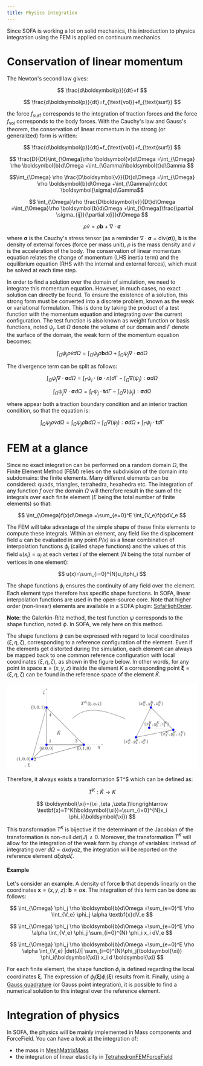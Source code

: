 ```yaml
---
title: Physics integration
---
```


Since SOFA is working a lot on solid mechanics, this introduction to physics integration using the FEM is applied on continuum mechanics.

Conservation of linear momentum
===============================

The Newton's second law gives:

$$
\frac{d\boldsymbol{p}}{dt}=f
$$

$$
\frac{d\boldsymbol{p}}{dt}=f_{\text{vol}}+f_{\text{surf}}
$$

the force $f_{\text{surf}}$ corresponds to the integration of traction forces and the force $f_{\text{vol}}$ corresponds to the body forces. With the Cauchy's law and Gauss's theorem, the conservation of linear momentum in the strong (or generalized) form is written:

$$
\frac{d\boldsymbol{p}}{dt}=f_{\text{vol}}+f_{\text{surf}}
$$

$$
\frac{D}{Dt}\int_{\Omega}\rho \boldsymbol{v}d\Omega =\int_{\Omega} \rho \boldsymbol{b}d\Omega +\int_{\Gamma}\boldsymbol{t}d\Gamma
$$

$$\int_{\Omega} \rho \frac{D\boldsymbol{v}}{Dt}d\Omega =\int_{\Omega} \rho \boldsymbol{b}d\Omega +\int_{\Gamma}n\cdot \boldsymbol{\sigma}d\Gamma$$

$$
\int_{\Omega}\rho \frac{D\boldsymbol{v}}{Dt}d\Omega =\int_{\Omega}\rho \boldsymbol{b}d\Omega +\int_{\Omega}\frac{\partial \sigma_{ij}}{\partial x{i}}d\Omega
$$

$$
\rho \dot{v}=\rho \boldsymbol{b}+\nabla \cdot \boldsymbol{\sigma}
$$



where $\boldsymbol{\sigma}$ is the Cauchy's stress tensor (as a reminder $\nabla \cdot \boldsymbol{\sigma}=\text{div}(\boldsymbol{\sigma})$), $\boldsymbol{b}$ is the density of external forces (force per mass unit), $\rho$ is the mass density and $\dot{v}$ is the acceleration of the body. The conservation of linear momentum equation relates the change of momentum (LHS inertia term) and the equilibrium equation (RHS with the internal and external forces), which must be solved at each time step.



In order to find a solution over the domain of simulation, we need to integrate this momentum equation. However, in much cases, no exact solution can directly be found. To ensure the existence of a solution, this strong form must be converted into a discrete problem, known as the weak or variational formulation. This is done by taking the product of a test function with the momentum equation and integrating over the current configuration. The test function is also known as weight function or basis functions, noted $\psi_j$. Let $\Omega$ denote the volume of our domain and $\Gamma$ denote the surface of the domain, the weak form of the momentum equation becomes:

$$
\int_{\Omega} \psi_j \rho \dot{v}d\Omega =\int_{\Omega} \psi_j \rho \boldsymbol{b}d\Omega+\int_{\Omega} \psi_j \nabla \cdot \boldsymbol{\sigma}d\Omega
$$

The divergence term can be split as follows:

$$
\int_{\Omega} \psi_j \nabla \cdot \boldsymbol{\sigma}d\Omega =\int_\Gamma \psi_j \cdot ( \boldsymbol{\sigma} \cdot n)d\Gamma -\int_\Omega \nabla (\psi_j):\boldsymbol{\sigma}d\Omega
$$

$$
\int_{\Omega} \psi_j \nabla \cdot \boldsymbol{\sigma}d\Omega =\int_\Gamma \psi_j \cdot \boldsymbol{t}d\Gamma -\int_\Omega \nabla (\psi_j): \boldsymbol{\sigma}d\Omega
$$


where appear both a traction boundary condition and an interior traction condition, so that the equation is:

$$
\int_{\Omega} \psi_j \rho \dot{v}d\Omega =\int_{\Omega} \psi_j \rho \boldsymbol{b}d\Omega -\int_\Omega \nabla (\psi_j):\boldsymbol{\sigma}d\Omega +\int_\Gamma \psi_j \cdot \boldsymbol{t}d\Gamma
$$




FEM at a glance
===============

Since no exact integration can be performed on a random domain $\Omega$, the Finite Element Method (FEM) relies on the subdivision of the domain into subdomains: the finite elements. Many different elements can be considered: quads, triangles, tetrahedra, hexahedra etc. The integration of any function *f* over the domain $\Omega$ will therefore result in the sum of the integrals over each finite element (*E* being the total number of finite elements) so that:

$$
\int_{\Omega}f(x)d\Omega =\sum_{e=0}^E \int_{V_e}f(x)dV_e
$$


The FEM will take advantage of the simple shape of these finite elements to compute these integrals. Within an element, any field like the displacement field *u* can be evaluated in any point *P(x)* as a linear combination of interpolation functions $\phi_i$ (called shape functions) and the values of this field $u(x_i)=u_i$ at each vertex *i* of the element (*N* being the total number of vertices in one element):

$$
u(x)=\sum_{i=0}^{N}u_i\phi_i
$$

The shape functions $\phi_i$ ensures the continuity of any field over the element. Each element type therefore has specific shape functions. In SOFA, linear interpolation functions are used in the open-source core. Note that higher order (non-linear) elements are available in a SOFA plugin: [SofaHighOrder](https://github.com/sofa-framework/plugin.HighOrder).


**Note**: the Galerkin-Ritz method, the test function $\psi$ corresponds to the shape function, noted $\phi$. In SOFA, we rely here on this method.


The shape functions $\phi$ can be expressed with regard to local coordinates $(\xi ,\eta ,\zeta )$, corresponding to a reference configuration of the element. Even if the elements get distorted during the simulation, each element can always be mapped back to one common reference configuration with local coordinates $(\xi ,\eta ,\zeta )$, as shown in the figure below. In other words, for any point in space $\textbf{x}=(x,y,z)$ inside the element $K$ a corresponding point $\boldsymbol{\xi}=(\xi ,\eta ,\zeta )$ can be found in the reference space of the element $\hat{K}$.


<a href="https://github.com/sofa-framework/doc/blob/master/images/FEM/Tetra-ParentConfig.png?raw=true"><img src="https://github.com/sofa-framework/doc/blob/master/images/FEM/Tetra-ParentConfig.png?raw=true" title="Transformation T^K from reference configuration to 3D space of a linear tetrahedron"/></a>



Therefore, it always exists a transformation $T^$ which can be defined as:

$$
T^K:\hat{K} \longrightarrow K
$$

$$
\boldsymbol{\xi}=(\xi ,\eta ,\zeta )\longrightarrow \textbf{x}=T^K(\boldsymbol{\xi})=\sum_{i=0}^{N}x_i \phi_i(\boldsymbol{\xi})
$$

This transformation $T^K$ is bijective if the determinant of the Jacobian of the transformation is non-null $det(J)\neq0$. Moreover, the transformation $T^K$ will allow for the integration of the weak form by change of variables: instead of integrating over $d\Omega=dxdydz$, the integration will be reported on the reference element $d\xi d\eta d\zeta$. 


#### Example
Let's consider an example. A density of force $\boldsymbol{b}$ that depends linearly on the coordinates $\textbf{x}=(x,y,z)$: $\boldsymbol{b}=\alpha \textbf{x}$. The integration of this term can be done as follows:



$$
\int_{\Omega} \phi_j \rho \boldsymbol{b}d\Omega =\sum_{e=0}^E \rho \int_{V_e} \phi_j \alpha \textbf{x}dV_e
$$

$$
\int_{\Omega} \phi_j \rho \boldsymbol{b}d\Omega =\sum_{e=0}^E \rho \alpha \int_{V_e} \phi_j \sum_{i=0}^{N} \phi_i x_i dV_e
$$

$$
\int_{\Omega} \phi_j \rho \boldsymbol{b}d\Omega =\sum_{e=0}^E \rho \alpha \int_{V_e} |det(J)| \sum_{i=0}^{N}\phi_j(\boldsymbol{\xi}) \phi_i(\boldsymbol{\xi}) x_i d \boldsymbol{\xi}
$$




For each finite element, the shape function $\phi_i$ is defined regarding the local coordinates $\boldsymbol{\xi}$. The expression of  $\phi_j(\boldsymbol{\xi}) \phi_i(\boldsymbol{\xi})$ results from it. Finally, using a [Gauss quadrature](https://en.wikipedia.org/wiki/Gaussian_quadrature) (or Gauss point integration), it is possible to find a numerical solution to this integral over the reference element.



Integration of physics
======================

In SOFA, the physics will be mainly implemented in Mass components and ForceField. You can have a look at the integration of:

- the mass in [MeshMatrixMass](../../../components/mass/meshmatrixmass/)
- the integration of linear elasticity in [TetrahedronFEMForceField](../../../components/solidmechanics/fem/elastic/tetrahedronfemforcefield/)
